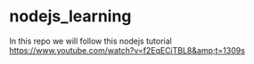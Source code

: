 # nodejs_learning
In this repo we will follow this nodejs tutorial https://www.youtube.com/watch?v=f2EqECiTBL8&amp;t=1309s

